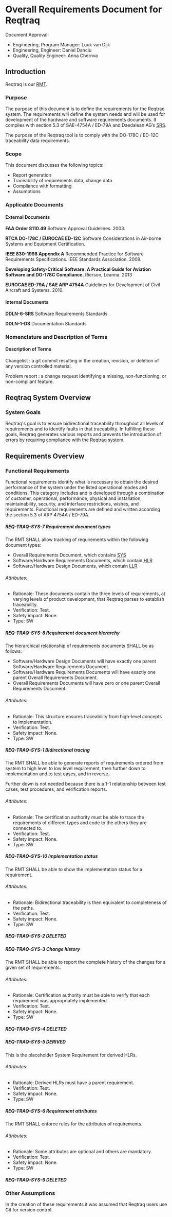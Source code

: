 # Overall Requirements Document for Reqtraq

Document Approval:
- Engineering, Program Manager: Luuk van Dijk
- Engineering, Engineer: Daniel Danciu
- Quality, Quality Engineer: Anna Chernva

## Introduction

Reqtraq is our <abbr title="Requirements Management Tool">RMT</abbr>.

### Purpose

The purpose of this document is to define the requirements for the Reqtraq
system. The requirements will define the system needs and will be used for
development of the hardware and software requirements documents. It complies
with section 5.3 of SAE-4754A / ED-79A and Daedalean AG’s <abbr title="Software
Requirements Standards">SRS</abbr>.

The purpose of the Reqtraq tool is to comply with the DO-178C / ED-12C
traceability data requirements.

### Scope

This document discusses the following topics:
- Report generation
- Traceability of requirements data, change data
- Compliance with formatting
- Assumptions

### Applicable Documents

#### External Documents

**FAA Order 8110.49** Software Approval Guidelines. 2003.

**RTCA DO-178C / EUROCAE ED-12C** Software Considerations in Air-borne Systems and Equipment Certification.

**IEEE 830-1998 Appendix A** Recommended Practice for Software Requirements Specifications. IEEE Standards Association. 2009.

**Developing Safety-Critical Software: A Practical Guide for Aviation Software and DO-178C Compliance.** Rierson, Leanna. 2013

**EUROCAE ED-79A / SAE ARP 4754A** Guidelines for Development of Civil Aircraft and Systems. 2010.

#### Internal Documents

**DDLN-6-SRS** Software Requirements Standards

**DDLN-1-DS** Documentation Standards

### Nomenclature and Description of Terms

#### Description of Terms

Changelist
  : a git commit resulting in the creation, revision, or deletion of any version controlled material.

Problem report
  : a change request identifying a missing, non-functioning, or non-compliant feature.

## Reqtraq System Overview

### System Goals

Reqtraq's goal is to ensure bidirectional traceability throughout all levels of
requirements and to identify faults in that traceability. In fulfilling these
goals, Reqtraq generates various reports and prevents the introduction of errors
by requiring compliance with the Reqtraq system.

## Requirements Overview

### Functional Requirements

Functional requirements identify what is necessary to obtain the desired
performance of the system under the listed operational modes and conditions.
This category includes and is developed through a combination of customer,
operational, performance, physical and installation, maintainability, security,
and interface restrictions, wishes, and requirements. Functional requirements
are defined and written according the section 5.3 of ARP 4754A / ED-79A.


##### REQ-TRAQ-SYS-7 Requirement document types

The RMT SHALL allow tracking of requirements within the following document types:

- Overall Requirements Document, which contains <abbr title="System-Level Requirements">SYS</abbr>
- Software/Hardware Requirements Documents, which contain <abbr title="High-Level Requirements">HLR</abbr>
- Software/Hardware Design Documents, which contain <abbr title="Low-Level Requirements">LLR</abbr>.

###### Attributes:
- Rationale: These documents contain the three levels of requirements, at varying levels of product development, that Reqtraq parses to establish traceability.
- Verification: Test.
- Safety impact: None.
- Type: SW


##### REQ-TRAQ-SYS-8 Requirement document hierarchy

The hierarchical relationship of requirements documents SHALL be as follows:

- Software/Hardware Design Documents will have exactly one parent Software/Hardware Requirements Document.
- Software/Hardware Requirements Documents will have exactly one parent Overall Requirements Document.
- Overall Requirements Documents will have zero or one parent Overall Requirements Document.

###### Attributes:
- Rationale: This structure ensures traceability from high-level concepts to implementation.
- Verification: Test.
- Safety impact: None.
- Type: SW


##### REQ-TRAQ-SYS-1 Bidirectional tracing

The RMT SHALL be able to generate reports of requirements ordered from system to
high level to low level requirement, then further down to implementation and to
test cases, and in reverse.

Further down is not needed because there is a 1-1 relationship between test
cases, test procedures, and verification reports.

###### Attributes:
- Rationale: The certification authority must be able to trace the requirements of different types and code to the others they are connected to.
- Verification: Test.
- Safety impact: None.
- Type: SW


##### REQ-TRAQ-SYS-10 Implementation status

The RMT SHALL be able to show the implementation status for a requirement.

###### Attributes:
- Rationale: Bidirectional traceability is then equivalent to completeness of the paths.
- Verification: Test.
- Safety impact: None.
- Type: SW


##### REQ-TRAQ-SYS-2 DELETED


##### REQ-TRAQ-SYS-3 Change history

The RMT SHALL be able to report the complete history of the changes for a given
set of requirements.

###### Attributes:
- Rationale: Certification authority must be able to verify that each requirement was appropriately implemented.
- Verification: Test.
- Safety impact: None.
- Type: SW


##### REQ-TRAQ-SYS-4 DELETED


##### REQ-TRAQ-SYS-5 DERIVED

This is the placeholder System Requirement for derived HLRs.

###### Attributes:
- Rationale: Derived HLRs must have a parent requirement.
- Verification: Test.
- Safety impact: None.
- Type: SW


##### REQ-TRAQ-SYS-6 Requirement attributes

The RMT SHALL enforce rules for the attributes of requirements.

###### Attributes:
- Rationale: Some attributes are optional and others are mandatory.
- Verification: Test.
- Safety impact: None.
- Type: SW


##### REQ-TRAQ-SYS-9 DELETED


### Other Assumptions

In the creation of these requirements it was assumed that Reqtraq users use Git for version control.
